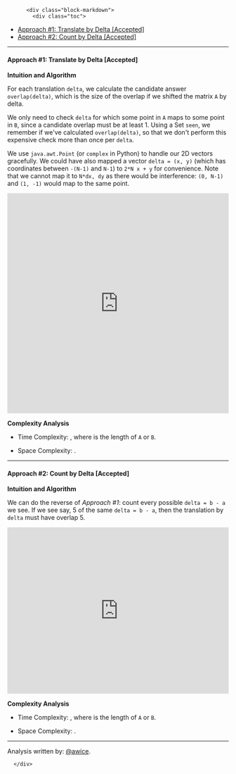 <div class="article-body">
        
          <div class="block-markdown">
            <div class="toc">
<ul>
<li><a href="#approach-1-translate-by-delta-accepted">Approach #1: Translate by Delta [Accepted]</a></li>
<li><a href="#approach-2-count-by-delta-accepted">Approach #2: Count by Delta [Accepted]</a></li>
</ul>
</div>
<hr>
<h4 id="approach-1-translate-by-delta-accepted">Approach #1: Translate by Delta [Accepted]</h4>
<p><strong>Intuition and Algorithm</strong></p>
<p>For each translation <code>delta</code>, we calculate the candidate answer <code>overlap(delta)</code>, which is the size of the overlap if we shifted the matrix <code>A</code> by delta.</p>
<p>We only need to check <code>delta</code> for which some point in <code>A</code> maps to some point in <code>B</code>, since a candidate overlap must be at least 1.  Using a Set <code>seen</code>, we remember if we've calculated <code>overlap(delta)</code>, so that we don't perform this expensive check more than once per <code>delta</code>.</p>
<p>We use <code>java.awt.Point</code> (or <code>complex</code> in Python) to handle our 2D vectors gracefully.  We could have also mapped a vector <code>delta = (x, y)</code> (which has coordinates between <code>-(N-1)</code> and <code>N-1</code>) to <code>2*N x + y</code> for convenience.  Note that we cannot map it to <code>N*dx, dy</code> as there would be interference: <code>(0, N-1)</code> and <code>(1, -1)</code> would map to the same point.</p>
<iframe src="https://leetcode.com/playground/gnwqTeGt/shared" frameborder="0" width="100%" height="500" name="gnwqTeGt"></iframe>

<p><strong>Complexity Analysis</strong></p>
<ul>
<li>
<p>Time Complexity:  <script type="math/tex; mode=display">O(N^6)</script>, where <script type="math/tex; mode=display">N</script> is the length of <code>A</code> or <code>B</code>.</p>
</li>
<li>
<p>Space Complexity: <script type="math/tex; mode=display">O(N^2)</script>.</p>
</li>
</ul>
<hr>
<h4 id="approach-2-count-by-delta-accepted">Approach #2: Count by Delta [Accepted]</h4>
<p><strong>Intuition and Algorithm</strong></p>
<p>We can do the reverse of <em>Approach #1</em>: count every possible <code>delta = b - a</code> we see.  If we see say, 5 of the same <code>delta = b - a</code>, then the translation by <code>delta</code> must have overlap 5.</p>
<iframe src="https://leetcode.com/playground/YmA2kxzz/shared" frameborder="0" width="100%" height="378" name="YmA2kxzz"></iframe>

<p><strong>Complexity Analysis</strong></p>
<ul>
<li>
<p>Time Complexity:  <script type="math/tex; mode=display">O(N^4)</script>, where <script type="math/tex; mode=display">N</script> is the length of <code>A</code> or <code>B</code>.</p>
</li>
<li>
<p>Space Complexity: <script type="math/tex; mode=display">O(N^2)</script>.</p>
</li>
</ul>
<hr>
<p>Analysis written by: <a href="https://leetcode.com/awice">@awice</a>.</p>
          </div>
        
      </div>